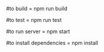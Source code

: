 
#to build  = 
npm run build

#to test = 
npm run test

#to run server =
npm start

#to install dependencies =
npm install
